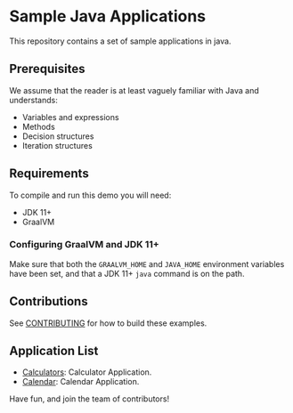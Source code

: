 # Sample Java Applications

This repository contains a set of sample applications in java.

## Prerequisites

We assume that the reader is at least vaguely familiar with Java and understands:

- Variables and expressions
- Methods
- Decision structures
- Iteration structures

## Requirements

To compile and run this demo you will need:

- JDK 11+
- GraalVM

### Configuring GraalVM and JDK 11+

Make sure that both the `GRAALVM_HOME` and `JAVA_HOME` environment variables have
been set, and that a JDK 11+ `java` command is on the path.

## Contributions

See [CONTRIBUTING](CONTRIBUTING.md) for how to build these examples.

## Application List

* [Calculators](./calculators): Calculator Application.
* [Calendar](./calendar): Calendar Application.

Have fun, and join the team of contributors!
